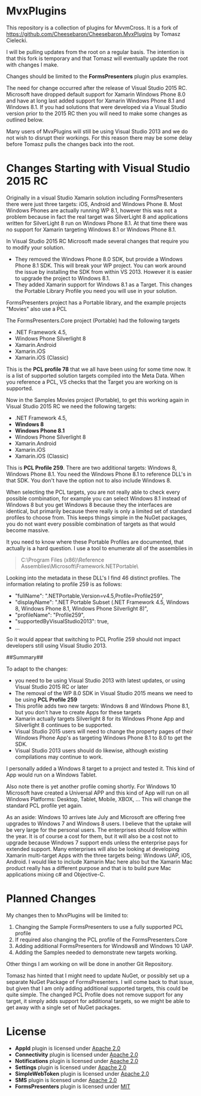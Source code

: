 MvxPlugins
==========

This repository is a collection of plugins for MvvmCross. It is a fork of https://github.com/Cheesebaron/Cheesebaron.MvxPlugins by Tomasz Cielecki.

I will be pulling updates from the root on a regular basis. The intention is that this fork is temporary and that Tomasz will eventually update the
root with changes I make.


Changes should be limited to the **FormsPresenters** plugin plus examples.

The need for change occurred after the release of Visual Studio 2015 RC. Microsoft have dropped default support for Xamarin Windows Phone 8.0 and
have at long last added support for Xamarin Windows Phone 8.1 and Windows 8.1. If you had solutions that were developed via a Visual Studio version
prior to the 2015 RC then you will need to make some changes as outlined below.

Many users of MvxPlugins will still be using Visual Studio 2013 and we do not wish to disrupt their workings. For this reason there may be some delay
before Tomasz pulls the changes back into the root.

Changes Starting with Visual Studio 2015 RC
===========================================

Originally in a visual Studio Xamarin solution including FormsPresenters there were just three targets: iOS, Android and Windows Phone 8. Most Windows
Phones are actually running WP 8.1, however this was not a problem because in fact the real target was SilverLight 8 and applications written for
SilverLight 8 run on Windows Phone 8.1. At that time there was no support for Xamarin targeting Windows 8.1 or Windows Phone 8.1.

In Visual Studio 2015 RC Microsoft made several changes that require you to modify your solution.
- They removed the Windows Phone 8.0 SDK, but provide a Windows Phone 8.1 SDK. This will break your WP project. You can work around the issue by
  installing the SDK from within VS 2013. However it is easier to upgrade the project to Windows 8.1.
- They added Xamarin support for Windows 8.1 as a Target. This changes the Portable Library Profile you need you will use in your solution.

FormsPresenters project has a Portable library, and the example projects "Movies" also use a PCL

The FormsPresenters.Core project (Portable) had the following targets
* .NET Framework 4.5,
* Windows Phone Silverlight 8
* Xamarin.Android
* Xamarin.iOS
* Xamarin.iOS (Classic)

This is the **PCL profile 78** that we all have been using for some time now. It is a list of supported solution targets compiled into the Meta Data.
When you reference a PCL, VS checks that the Target you are working on is supported.

Now in the Samples Movies project (Portable), to get this working again in Visual Studio 2015 RC we need the following targets:
* .NET Framework 4.5,
* **Windows 8**
* **Windows Phone 8.1**
* Windows Phone Silverlight 8
* Xamarin.Android
* Xamarin.iOS
* Xamarin.iOS (Classic)

This is **PCL Profile 259**.
There are two additional targets: Windows 8, Windows Phone 8.1. You need the Windows Phone 8.1 to reference DLL's in that SDK. You don't have the option
not to also include Windows 8.

When selecting the PCL targets, you are not really able to check every possible combination, for example you can select Windows 8.1 instead of Windows 8
but you get Windows 8 because they the interfaces are identical, but primarily because there really is only a limited set of standard profiles to choose
from. This keeps things simple in the NuGet packages, you do not want every possible combination of targets as that would become massive.

It you need to know where these Portable Profiles are documented, that actually is a hard question. I use a tool to enumerate all of the assemblies in

> C:\Program Files (x86)\Reference Assemblies\Microsoft\Framework\.NETPortable\

Looking into the metadata in these DLL's I find 46 distinct profiles. The information relating to profile 259 is as follows:

-	"fullName": ".NETPortable,Version=v4.5,Profile=Profile259",
-	"displayName": ".NET Portable Subset (.NET Framework 4.5, Windows 8, Windows Phone 8.1, Windows Phone Silverlight 8)",
-	"profileName": "Profile259",
-	"supportedByVisualStudio2013": true,
-	...

So it would appear that switching to PCL Profile 259 should not impact developers still using Visual Studio 2013.

##Summary##

To adapt to the changes:
-	you need to be using Visual Studio 2013 with latest updates, or using Visual Studio 2015 RC or later
-	The removal of the WP 8.0 SDK in Visual Studio 2015 means we need to be using **PCL Profile 259**
-	This profile adds two new targets: Windows 8 and Windows Phone 8.1, but you don't have to create Apps for these targets
-	Xamarin actually targets Silverlight 8 for its Windows Phone App and Silverlight 8 continues to be supported.
-	Visual Studio 2015 users will need to change the property pages of their Windows Phone App's as targeting Windows Phone 8.1 to 8.0 to get the SDK.
-	Visual Studio 2013 users should do likewise, although existing compilations may continue to work.

I personally added a Windows 8 target to a project and tested it. This kind of App would run on a Windows Tablet.

Also note there is yet another profile coming shortly. For Windows 10 Microsoft have created a Universal APP and this kind of App will run on all Windows
Platforms: Desktop, Tablet, Mobile, XBOX, ... This will change the standard PCL profile yet again.

As an aside: Windows 10 arrives late July and Microsoft are offering free upgrades to Windows 7 and Windows 8 users. I believe that the uptake will be
very large for the personal users. The enterprises should follow within the year. It is of course a cost for them, but it will also be a cost not to
upgrade because Windows 7 support ends unless the enterprise pays for extended support. Many enterprises will also be looking at developing Xamarin
multi-target Apps with the three targets being: Windows UAP, iOS, Android. I would like to include Xamarin Mac here also but the Xamarin Mac product
really has a different purpose and that is to build pure Mac applications mixing c# and Objective-C.

Planned Changes
===============

My changes then to MvxPlugins will be limited to:

1. Changing the Sample FormsPresenters to use a fully supported PCL profile
2. If required also changing the PCL profile of the FormsPresenters.Core
3. Adding additional FormsPresenters for Windows8 and Windows 10 UAP.
4. Adding the Samples needed to demonstrate new targets working.

Other things I am working on will be done in another Git Repository.

Tomasz has hinted that I might need to update NuGet, or possibly set up a separate NuGet Package of FormsPresenters. I will come back to that issue,
but given that I am only adding additional supported targets, this could be quite simple. The changed PCL Profile does not remove support
for any target, it simply adds support for additional targets, so we might be able to get away with a single set of NuGet packages.


License
=======

- **AppId** plugin is licensed under [Apache 2.0][apache]
- **Connectivity** plugin is licensed under [Apache 2.0][apache]
- **Notifications** plugin is licensed under [Apache 2.0][apache]
- **Settings** plugin is licensed under [Apache 2.0][apache]
- **SimpleWebToken** plugin is licensed under [Apache 2.0][apache]
- **SMS** plugin is licensed under [Apache 2.0][apache]
- **FormsPresenters** plugin is licensed under [MIT][mit]

[apache]: https://www.apache.org/licenses/LICENSE-2.0.html
[mit]: http://opensource.org/licenses/mit-license
[kstreet]: https://github.com/kstreet
[streetmvx]: https://github.com/kstreet/Street.MvxPlugins
[james]: https://github.com/jamesmontemagno
[ceton]: https://github.com/ceton/Mvx.Plugins.Settings
[ghuntley]: https://github.com/ghuntley
[facetime]: https://github.com/ghuntley/Ghuntley.MvxPlugins.FaceTime
[wedkarz]: https://github.com/wedkarz
[keychain]: https://github.com/wedkarz/IHS.MvvmCross.Plugins.Keychain
[aritchie]: https://github.com/aritchie
[acrmvvmcross]: https://github.com/aritchie/acrmvvmcross
[slodge]: https://github.com/slodge
[mvx]: https://github.com/slodge/MvvmCross
[wat]: https://github.com/WindowsAzure-Toolkits
[xam]: http://xamarin.com
[modern]: https://github.com/paulcbetts/ModernHttpClient
[paulb]: https://github.com/paulcbetts
[reach]: https://github.com/xamarin/monotouch-samples/blob/master/ReachabilitySample/reachability.cs
[SeeD-Seifer]: https://github.com/SeeD-Seifer
[geocoder]: https://github.com/SeeD-Seifer/Mvx.Geocoder
[secure-storage]: https://github.com/ChristianRuiz/MvvmCross-SecureStorage
[controlsnav]: https://github.com/ChristianRuiz/MvvmCross-ControlsNavigation
[ChristianRuiz]: https://github.com/ChristianRuiz
[marcos]: https://github.com/MarcosCobena
[fp]: https://github.com/Cheesebaron/Cheesebaron.MvxPlugins/tree/master/FormsPresenters
[settings]: https://github.com/Cheesebaron/Cheesebaron.MvxPlugins/tree/master/Settings
[munkii]: https://github.com/munkii
